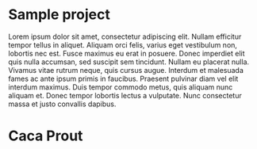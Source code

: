 # Sample project

<p> Lorem ipsum dolor sit amet, consectetur adipiscing elit. Nullam efficitur tempor tellus in aliquet.
            Aliquam orci felis, varius eget vestibulum non, lobortis nec est. Fusce maximus eu erat in posuere.
           Donec imperdiet elit quis nulla accumsan, sed suscipit sem tincidunt. Nullam eu placerat nulla.
           Vivamus vitae rutrum neque, quis cursus augue. Interdum et malesuada fames ac ante ipsum primis in
           faucibus. Praesent pulvinar diam vel elit interdum maximus. Duis tempor commodo metus, quis aliquam
           nunc aliquam et. Donec tempor lobortis lectus a vulputate. Nunc consectetur massa et justo convallis
           dapibus.</p>
           
 <h1>Caca Prout</h1>
